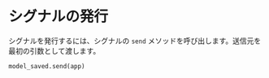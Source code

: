 # シグナルの発行

シグナルを発行するには、シグナルの `send` メソッドを呼び出します。送信元を最初の引数として渡します。

```python
model_saved.send(app)
```
